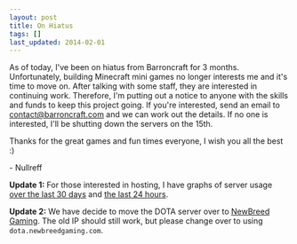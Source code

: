 ```yaml
---
layout: post
title: On Hiatus
tags: []
last_updated: 2014-02-01
---
```


As of today, I've been on hiatus from Barroncraft for 3 months.  Unfortunately, building Minecraft mini games no longer interests me and it's time to move on.  After talking with some staff, they are interested in continuing work.  Therefore, I'm putting out a notice to anyone with the skills and funds to keep this project going.  If you're interested, send an email to contact@barroncraft.com and we can work out the details.  If no one is interested, I'll be shutting down the servers on the 15th.

Thanks for the great games and fun times everyone, I wish you all the best :)

\- Nullreff

**Update 1:** For those interested in hosting, I have graphs of server usage [over the last 30 days](http://imgur.com/a/ububa) and [the last 24 hours](http://imgur.com/a/RxSa0).

**Update 2:** We have decide to move the DOTA server over to [NewBreed Gaming](http://newbreedgaming.com/).  The old IP should still work, but please change over to using `dota.newbreedgaming.com`.
